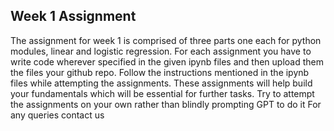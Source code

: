 ## Week 1 Assignment
The assignment for week 1 is comprised of three parts one each for python modules, linear and logistic regression.
For each assignment you have to write code wherever specified in the given ipynb files and then upload them the files your github repo.
Follow the instructions mentioned in the ipynb files while attempting the assignments.
These assignments will help build your fundamentals which will be essential for further tasks. Try to attempt the assignments on your own rather than blindly prompting GPT to do it
For any queries contact us